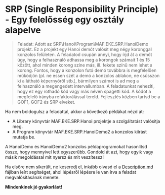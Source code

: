 # SRP (Single Responsibility Principle) - Egy felelősség egy osztály alapelve

> Feladat: Adott az SRP\Hanoi\Program\MAF.EKE.SRP.HanoiDemo projekt. Ez a projekt egy Hanoi demót valósít meg négy koronggal konzolos felületen. A feladatod csupán annyi, hogy írjd át a demót úgy, hogy a felhasználó adhassa meg a korongok számait 1 és 15 között, ahol minden korong színe más, ill. fekete színű nem lehet a korong. Fontos, hogy a konzolon futó demó továbbra is megfelelően működjön (pl. ne essen szét a demó a konzolos ablakon, ne csússzon ki a látható képernyőről stb.), bármilyen számot is ad meg a felhasználó a megengedett intervallumban. A feladatunkat nehezíti, hogy ez egy rothadó kód vagy más néven spagetti kód. A kódot a megfelelő irányba refaktorálással tereld. Fejlesztés közben tartsd be a GOF1, GOF2 és SRP elveket.

Ha nem boldogulsz a feladattal, akkor a következő példákat nézd át:

- A Library könyvtár MAF.EKE.SRP.Hanoi projektje a szolgáltatást valósítja meg.
- A Program könyvtár MAF.EKE.SRP.HanoiDemo2 a konzolos kiírást mutatja be.

A HanoiDemo és HanoiDemo2 konzolos példaprogramokat hasonlítsd össze, hogy mennyivel lett egyszerűbb. Gondold át azt, hogy egyik vagy másik megoldással mit nyersz és mit veszítessz!

Ha elsőre nem sikerült, ne keseredj el, inkább olvasd el a [Description.md](Docs/Description.md) fájlban leírt segítséget, ahol lépésről lépésre le van írva a feladat megvalósításának menete.

**Mindenkinek jó gyakorlást!**

